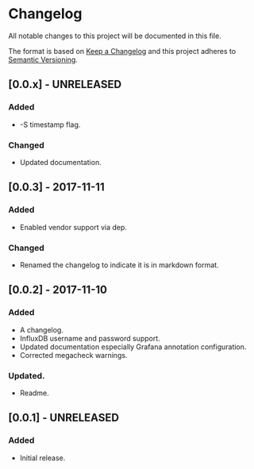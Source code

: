 # Changelog
All notable changes to this project will be documented in this file.

The format is based on [Keep a Changelog](http://keepachangelog.com/en/1.0.0/)
and this project adheres to [Semantic Versioning](http://semver.org/spec/v2.0.0.html).

## [0.0.x] - UNRELEASED
### Added
- -S timestamp flag.

### Changed
- Updated documentation.

## [0.0.3] - 2017-11-11
### Added
- Enabled vendor support via dep.

### Changed
- Renamed the changelog to indicate it is in markdown format.

## [0.0.2] - 2017-11-10
### Added
- A changelog.
- InfluxDB username and password support.
- Updated documentation especially Grafana annotation configuration.
- Corrected megacheck warnings.

### Updated.
- Readme.

## [0.0.1] - UNRELEASED
### Added
- Initial release.
